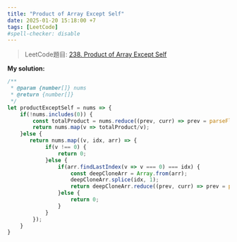 ```yaml
---
title: "Product of Array Except Self"
date: 2025-01-20 15:18:00 +7
tags: [LeetCode]
#spell-checker: disable
---
```


> LeetCode題目: [238. Product of Array Except Self](https://leetcode.com/problems/product-of-array-except-self/description/?envType=study-plan-v2&envId=leetcode-75)

**My solution:**
```js
/**
 * @param {number[]} nums
 * @return {number[]}
 */
let productExceptSelf = nums => {
    if(!nums.includes(0)) {
        const totalProduct = nums.reduce((prev, curr) => prev = parseFloat(prev * curr), 1);
        return nums.map(v => totalProduct/v);
    }else {
       return nums.map((v, idx, arr) => {
            if(v !== 0) {
                return 0;
            }else {
                if(arr.findLastIndex(v => v === 0) === idx) {
                    const deepCloneArr = Array.from(arr);
                    deepCloneArr.splice(idx, 1);
                    return deepCloneArr.reduce((prev, curr) => prev = parseFloat(prev * curr), 1);
                }else {
                    return 0;
                }
            }
        });
    }   
}
```
